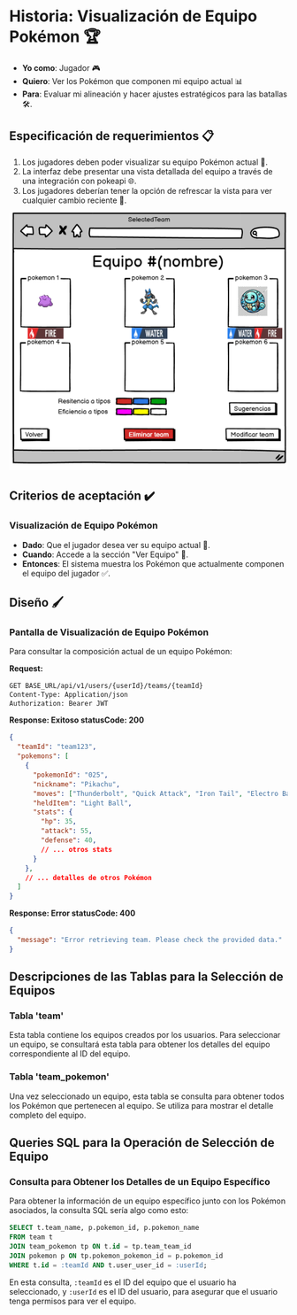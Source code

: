 # Historia: Visualización de Equipo Pokémon 🏆

- **Yo como**: Jugador 🎮
- **Quiero**: Ver los Pokémon que componen mi equipo actual 📊
- **Para**: Evaluar mi alineación y hacer ajustes estratégicos para las batallas 🛠️.

## Especificación de requerimientos 📋

1. Los jugadores deben poder visualizar su equipo Pokémon actual 🔄.
2. La interfaz debe presentar una vista detallada del equipo a través de una integración con pokeapi 🌐.
3. Los jugadores deberían tener la opción de refrescar la vista para 
ver cualquier cambio reciente 🔄.

![Alt text](../imagenes/seleccion.png)


## Criterios de aceptación ✔️

### Visualización de Equipo Pokémon

- **Dado**: Que el jugador desea ver su equipo actual 📝.
- **Cuando**: Accede a la sección "Ver Equipo" 💾.
- **Entonces**: El sistema muestra los Pokémon que actualmente componen el equipo del jugador ✅.

## Diseño 🖌️

### Pantalla de Visualización de Equipo Pokémon

Para consultar la composición actual de un equipo Pokémon:

**Request:**
```http
GET BASE_URL/api/v1/users/{userId}/teams/{teamId}
Content-Type: Application/json
Authorization: Bearer JWT
```

**Response: Exitoso statusCode: 200**
```json
{
  "teamId": "team123",
  "pokemons": [
    {
      "pokemonId": "025",
      "nickname": "Pikachu",
      "moves": ["Thunderbolt", "Quick Attack", "Iron Tail", "Electro Ball"],
      "heldItem": "Light Ball",
      "stats": {
        "hp": 35,
        "attack": 55,
        "defense": 40,
        // ... otros stats
      }
    },
    // ... detalles de otros Pokémon
  ]
}
```

**Response: Error statusCode: 400**
```json
{
  "message": "Error retrieving team. Please check the provided data."
}
```

## Descripciones de las Tablas para la Selección de Equipos

### Tabla 'team'
Esta tabla contiene los equipos creados por los usuarios. Para seleccionar un equipo, se consultará esta tabla para obtener los detalles del equipo correspondiente al ID del equipo.

### Tabla 'team_pokemon'
Una vez seleccionado un equipo, esta tabla se consulta para obtener todos los Pokémon que pertenecen al equipo. Se utiliza para mostrar el detalle completo del equipo.

## Queries SQL para la Operación de Selección de Equipo

### Consulta para Obtener los Detalles de un Equipo Específico
Para obtener la información de un equipo específico junto con los Pokémon asociados, la consulta SQL sería algo como esto:
```sql
SELECT t.team_name, p.pokemon_id, p.pokemon_name
FROM team t
JOIN team_pokemon tp ON t.id = tp.team_team_id
JOIN pokemon p ON tp.pokemon_pokemon_id = p.pokemon_id
WHERE t.id = :teamId AND t.user_user_id = :userId;
```
En esta consulta, `:teamId` es el ID del equipo que el usuario ha seleccionado, y `:userId` es el ID del usuario, para asegurar que el usuario tenga permisos para ver el equipo.
